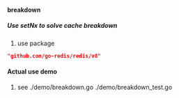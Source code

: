 #### breakdown

##### Use setNx to solve cache breakdown
1. use package 
 ```json
"github.com/go-redis/redis/v8"
```


#### Actual use demo
1. see 
    ./demo/breakdown.go
    ./demo/breakdown_test.go
